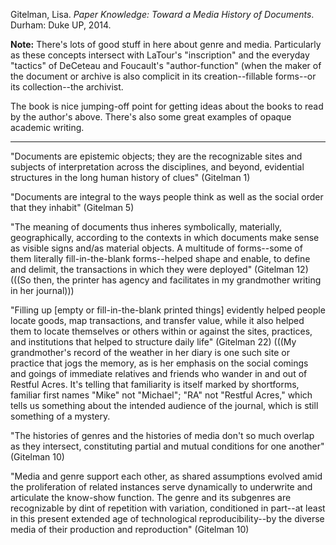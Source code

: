 Gitelman, Lisa. *Paper Knowledge: Toward a Media History of Documents*. Durham: Duke UP, 2014.

 

**Note:** There's lots of good stuff in here about genre and media. Particularly as these concepts intersect with LaTour's "inscription" and the everyday "tactics" of DeCeteau and Foucault's "author-function" (when the maker of the document or archive is also complicit in its creation--fillable forms--or its collection--the archivist. 

The book is nice jumping-off point for getting ideas about the books to read by the author's above. There's also some great examples of opaque academic writing. 

---

"Documents are epistemic objects; they are the recognizable sites and subjects of interpretation across the disciplines, and beyond, evidential structures in the long human history of clues" (Gitelman 1)

"Documents are integral to the ways people think as well as the social order that they inhabit" (Gitelman 5)


"The meaning of documents thus inheres symbolically, materially, geographically, according to the contexts in which documents make sense as visible signs and/as material objects. A multitude of forms--some of them literally fill-in-the-blank forms--helped shape and enable, to define and delimit, the transactions in which they were deployed" (Gitelman 12) (((So then, the printer has agency and facilitates in my grandmother writing in her journal)))

"Filling up [empty or fill-in-the-blank printed things] evidently helped people locate goods, map transactions, and transfer value, while it also helped them to locate themselves or others within or against the sites, practices, and institutions that helped to structure daily life" (Gitelman 22) (((My grandmother's record of the weather in her diary is one such site or practice that jogs the memory, as is her emphasis on the social comings and goings of immediate relatives and friends who wander in and out of Restful Acres. It's telling that familiarity is itself marked by shortforms, familiar first names "Mike" not "Michael"; "RA" not "Restful Acres," which tells us something about the intended audience of the journal, which is still something of a mystery. 

 



"The histories of genres and the histories of media don't so much overlap as they intersect, constituting partial and mutual conditions for one another" (Gitelman 10)

"Media and genre support each other, as shared assumptions evolved amid the proliferation of related instances serve dynamically to underwrite and articulate the know-show function. The genre and its subgenres are recognizable by dint of repetition with variation, conditioned in part--at least in this present extended age of technological reproducibility--by the diverse media of their production and reproduction" (Gitelman 10)

 
